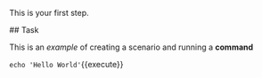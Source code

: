 This is your first step.

## Task

This is an _example_ of creating a scenario and running a **command**


`echo 'Hello World'`{{execute}}
